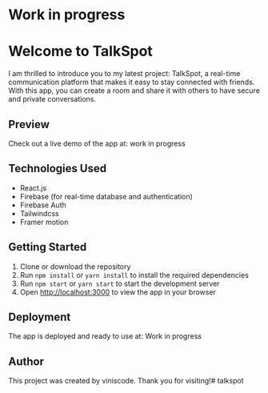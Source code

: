 # Work in progress

# Welcome to TalkSpot

I am thrilled to introduce you to my latest project: TalkSpot, a real-time communication platform that makes it easy to stay connected with friends. With this app, you can create a room and share it with others to have secure and private conversations.

## Preview

Check out a live demo of the app at: work in progress

## Technologies Used

-   React.js
-   Firebase (for real-time database and authentication)
-   Firebase Auth
-   Tailwindcss
- Framer motion

## Getting Started

1.  Clone or download the repository
2.  Run `npm install` or `yarn install` to install the required dependencies
3.  Run `npm start` or `yarn start` to start the development server
4.  Open [http://localhost:3000](http://localhost:3000/) to view the app in your browser

## Deployment

The app is deployed and ready to use at: Work in progress

## Author

This project was created by viniscode. Thank you for visiting!# talkspot
